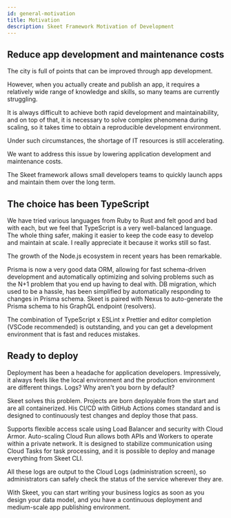 ```yaml
---
id: general-motivation
title: Motivation
description: Skeet Framework Motivation of Development
---
```


## Reduce app development and maintenance costs

The city is full of points that can be improved through app development.

However, when you actually create and publish an app, it requires a relatively wide range of knowledge and skills, so many teams are currently struggling.

It is always difficult to achieve both rapid development and maintainability, and on top of that, it is necessary to solve complex phenomena during scaling, so it takes time to obtain a reproducible development environment.

Under such circumstances, the shortage of IT resources is still accelerating.

We want to address this issue by lowering application development and maintenance costs.

The Skeet framework allows small developers teams to quickly launch apps and maintain them over the long term.

## The choice has been TypeScript

We have tried various languages from Ruby to Rust and felt good and bad with each, but we feel that TypeScript is a very well-balanced language. The whole thing safer, making it easier to keep the code easy to develop and maintain at scale. I really appreciate it because it works still so fast.

The growth of the Node.js ecosystem in recent years has been remarkable.

Prisma is now a very good data ORM, allowing for fast schema-driven development and automatically optimizing and solving problems such as the N+1 problem that you end up having to deal with. DB migration, which used to be a hassle, has been simplified by automatically responding to changes in Prisma schema. Skeet is paired with Nexus to auto-generate the Prisma schema to his GraphQL endpoint (resolvers).

The combination of TypeScript x ESLint x Prettier and editor completion (VSCode recommended) is outstanding, and you can get a development environment that is fast and reduces mistakes.

## Ready to deploy

Deployment has been a headache for application developers. Impressively, it always feels like the local environment and the production environment are different things. Logs? Why aren't you born by default?

Skeet solves this problem. Projects are born deployable from the start and are all containerized. His CI/CD with GitHub Actions comes standard and is designed to continuously test changes and deploy those that pass.

Supports flexible access scale using Load Balancer and security with Cloud Armor. Auto-scaling Cloud Run allows both APIs and Workers to operate within a private network. It is designed to stabilize communication using Cloud Tasks for task processing, and it is possible to deploy and manage everything from Skeet CLI.

All these logs are output to the Cloud Logs (administration screen), so administrators can safely check the status of the service wherever they are.

With Skeet, you can start writing your business logics as soon as you design your data model, and you have a continuous deployment and medium-scale app publishing environment.
